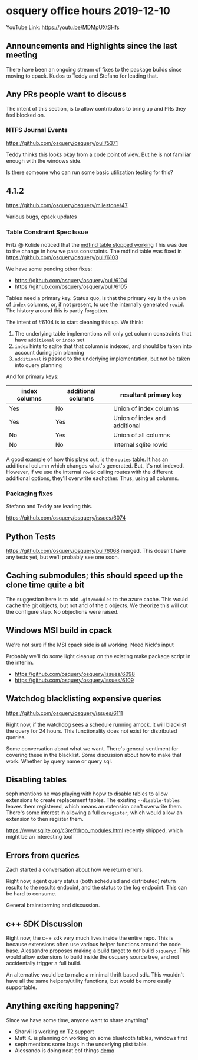 # osquery office hours 2019-12-10

YouTube Link: https://youtu.be/MDMpUXtSHfs

## Announcements and Highlights since the last meeting

There have been an ongoing stream of fixes to the package builds since
moving to cpack. Kudos to Teddy and Stefano for leading that.

## Any PRs people want to discuss

The intent of this section, is to allow contributors to bring up and
PRs they feel blocked on.

### NTFS Journal Events

https://github.com/osquery/osquery/pull/5371

Teddy thinks this looks okay from a code point of view. But he is not
familiar enough with the windows side.

Is there someone who can run some basic utilization testing for this?

## 4.1.2 

https://github.com/osquery/osquery/milestone/47

Various bugs, cpack updates

### Table Constraint Spec Issue

Fritz @ Kolide noticed that the [mdfind table stopped
working](https://github.com/osquery/osquery/issues/6099) This was due
to the change in how we pass constraints. The mdfind table was fixed
in https://github.com/osquery/osquery/pull/6103

We have some pending other fixes:
* https://github.com/osquery/osquery/pull/6104
* https://github.com/osquery/osquery/pull/6105

Tables need a primary key. Status quo, is that the primary key is the
union of `index` columns, or, if not present, to use the internally
generated `rowid`. The history around this is partly forgotten.

The intent of #6104 is to start cleaning this up. We think:

1. The underlying table implementions will only get column constraints
   that have `additional` or `index` set
2. `index` hints to sqlite that that column is indexed, and should be
   taken into account during join planning
3. `additional` is passed to the underlying implementation, but not be
   taken into query planning

And for primary keys:

| index columns | additional columns | resultant primary key |
| ------------- | ------------------ | --------------------- |
| Yes           | No                 | Union of index columns |
| Yes           | Yes                | Union of index and additional |
| No            | Yes                | Union of all columns  |
| No            | No                 | Internal sqlite rowid |

A good example of how this plays out, is the `routes` table. It has an
additional column which changes what's generated. But, it's not
indexed. However, if we use the internal `rowid` calling routes with
the different additional options, they'll overwrite eachother. Thus,
using all columns.

### Packaging fixes

Stefano and Teddy are leading this.

https://github.com/osquery/osquery/issues/6074


## Python Tests

https://github.com/osquery/osquery/pull/6068 merged. This doesn't have
any tests yet, but we'll probably see one soon.

##  Caching submodules; this should speed up the clone time quite a bit

The suggestion here is to add `.git/modules` to the azure cache. This
would cache the git objects, but not and of the c objects. We theorize
this will cut the configure step. No objections were raised.

## Windows MSI build in cpack

We're not sure if the MSI cpack side is all working. Need Nick's input

Probably we'll do some light cleanup on the existing make package
script in the interim.
* https://github.com/osquery/osquery/issues/6098
* https://github.com/osquery/osquery/issues/6109

## Watchdog blacklisting expensive queries

https://github.com/osquery/osquery/issues/6111

Right now, if the watchdog sees a schedule running amock, it will
blacklist the query for 24 hours. This functionality does not exist
for distributed queries.

Some conversation about what we want. There's general sentiment for
covering these in the blacklist. Some discussion about how to make
that work. Whether by query name or query sql.

## Disabling tables

seph mentions he was playing with hopw to disable tables to allow
extensions to create replacement tables. The existing
`--disable-tables` leaves them registered, which means an extension
can't overwrite them. There's some interest in allowing a full
`deregister`, which would allow an extension to then register them.

https://www.sqlite.org/c3ref/drop_modules.html recently shipped, which
might be an interesting tool

## Errors from queries

Zach started a conversation about how we return errors.

Right now, agent query status (both scheduled and distributed) return
results to the results endpoint, and the status to the log
endpoint. This can be hard to consume.

General brainstorming and discussion.

## c++ SDK Discussion

Right now, the c++ sdk very much lives inside the entire repo. This is
because extensions often use various helper functions around the code
base. Alessandro proposes making a build target to _not_ build
`osqueryd`. This would allow extensions to build inside the osquery
source tree, and not accidentally trigger a full build.

An alternative would be to make a minimal thrift based sdk. This
wouldn't have all the same helpers/utility functions, but would be
more easily supportable.

## Anything exciting happening?

Since we have some time, anyone want to share anything?

* Sharvil is working on T2 support
* Matt K. is planning on working on some bluetooth tables, windows first
* seph mentions some bugs in the underlying plist table.
* Alessando is doing neat ebf things [demo](https://asciinema.org/a/1sqjxFStdYo91mAPDdLFMSaa0)

